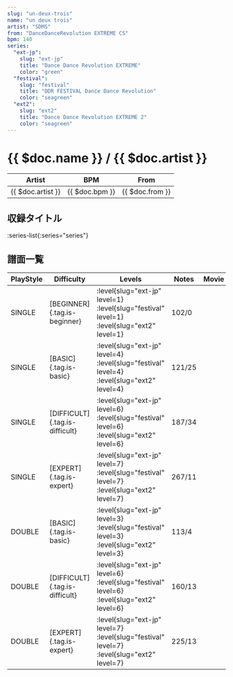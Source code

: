 ```yaml
---
slug: "un-deux-trois"
name: "un deux trois"
artist: "SDMS"
from: "DanceDanceRevolution EXTREME CS"
bpm: 140
series:
  "ext-jp":
    slug: "ext-jp"
    title: "Dance Dance Revolution EXTREME"
    color: "green"
  "festival":
    slug: "festival"
    title: "DDR FESTIVAL Dance Dance Revolution"
    color: "seagreen"
  "ext2":
    slug: "ext2"
    title: "Dance Dance Revolution EXTREME 2"
    color: "seagreen"
---
```


# {{ $doc.name }} / {{ $doc.artist }}

|Artist|BPM|From|
|------|---|----|
|{{ $doc.artist }}|{{ $doc.bpm }}|{{ $doc.from }}|

## 収録タイトル

:series-list{:series="series"}

## 譜面一覧

|PlayStyle|Difficulty|Levels|Notes|Movie|
|---------|----------|------|-----|-----|
|SINGLE|[BEGINNER]{.tag.is-beginner}|:level{slug="ext-jp" level=1} :level{slug="festival" level=1} :level{slug="ext2" level=1}|102/0||
|SINGLE|[BASIC]{.tag.is-basic}|:level{slug="ext-jp" level=4} :level{slug="festival" level=4} :level{slug="ext2" level=4}|121/25||
|SINGLE|[DIFFICULT]{.tag.is-difficult}|:level{slug="ext-jp" level=6} :level{slug="festival" level=6} :level{slug="ext2" level=6}|187/34||
|SINGLE|[EXPERT]{.tag.is-expert}|:level{slug="ext-jp" level=7} :level{slug="festival" level=7} :level{slug="ext2" level=7}|267/11||
|DOUBLE|[BASIC]{.tag.is-basic}|:level{slug="ext-jp" level=3} :level{slug="festival" level=3} :level{slug="ext2" level=3}|113/4||
|DOUBLE|[DIFFICULT]{.tag.is-difficult}|:level{slug="ext-jp" level=6} :level{slug="festival" level=6} :level{slug="ext2" level=6}|160/13||
|DOUBLE|[EXPERT]{.tag.is-expert}|:level{slug="ext-jp" level=7} :level{slug="festival" level=7} :level{slug="ext2" level=7}|225/13||
